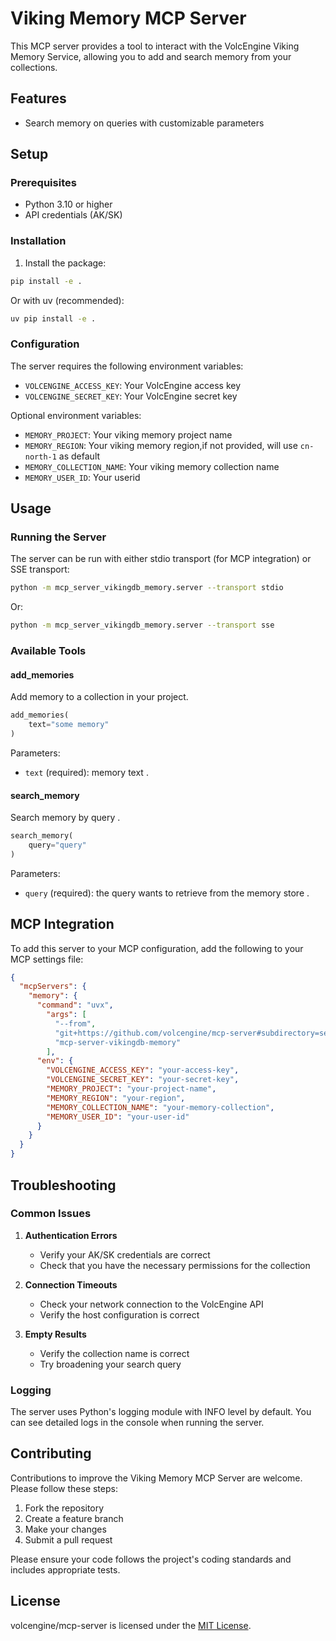 # Viking Memory MCP Server

This MCP server provides a tool to interact with the VolcEngine Viking Memory Service, allowing you to add and search memory from your collections. 


## Features

- Search memory on queries with customizable parameters

## Setup

### Prerequisites

- Python 3.10 or higher
- API credentials (AK/SK)

### Installation

1. Install the package:

```bash
pip install -e .
```

Or with uv (recommended):

```bash
uv pip install -e .
```

### Configuration

The server requires the following environment variables:

- `VOLCENGINE_ACCESS_KEY`: Your VolcEngine access key
- `VOLCENGINE_SECRET_KEY`: Your VolcEngine secret key

Optional environment variables:
- `MEMORY_PROJECT`: Your viking memory project name
- `MEMORY_REGION`: Your viking memory region,if not provided, will use `cn-north-1` as default
- `MEMORY_COLLECTION_NAME`: Your viking memory collection name
- `MEMORY_USER_ID`: Your userid

## Usage

### Running the Server

The server can be run with either stdio transport (for MCP integration) or SSE transport:

```bash
python -m mcp_server_vikingdb_memory.server --transport stdio
```

Or:

```bash
python -m mcp_server_vikingdb_memory.server --transport sse
```

### Available Tools

#### add_memories

Add memory to a collection in your project.

```python
add_memories(
    text="some memory"
)
```

Parameters:
- `text` (required): memory text .

#### search_memory

Search memory by query .

```python
search_memory(
    query="query"
)
```

Parameters:
- `query` (required): the query wants to retrieve from the memory store .

## MCP Integration

To add this server to your MCP configuration, add the following to your MCP settings file:

```json
{
  "mcpServers": {
    "memory": {
      "command": "uvx",
        "args": [
          "--from",
          "git+https://github.com/volcengine/mcp-server#subdirectory=server/mcp_server_vikingdb_memory",
          "mcp-server-vikingdb-memory"
        ],
      "env": {
        "VOLCENGINE_ACCESS_KEY": "your-access-key",
        "VOLCENGINE_SECRET_KEY": "your-secret-key",
        "MEMORY_PROJECT": "your-project-name",
        "MEMORY_REGION": "your-region",
        "MEMORY_COLLECTION_NAME": "your-memory-collection", 
        "MEMORY_USER_ID": "your-user-id"
      }
    }
  }
}
```

## Troubleshooting

### Common Issues

1. **Authentication Errors**
   - Verify your AK/SK credentials are correct
   - Check that you have the necessary permissions for the collection

2. **Connection Timeouts**
   - Check your network connection to the VolcEngine API
   - Verify the host configuration is correct

3. **Empty Results**
   - Verify the collection name is correct
   - Try broadening your search query

### Logging

The server uses Python's logging module with INFO level by default. You can see detailed logs in the console when running the server.

## Contributing

Contributions to improve the Viking Memory MCP Server are welcome. Please follow these steps:

1. Fork the repository
2. Create a feature branch
3. Make your changes
4. Submit a pull request

Please ensure your code follows the project's coding standards and includes appropriate tests.

## License

volcengine/mcp-server is licensed under the [MIT License](https://github.com/volcengine/mcp-server/blob/main/LICENSE).
